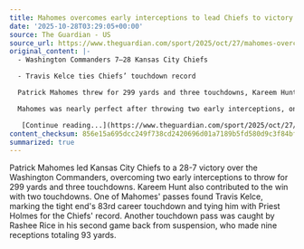 ```yaml
---
title: Mahomes overcomes early interceptions to lead Chiefs to victory over Commanders
date: '2025-10-28T03:29:05+00:00'
source: The Guardian - US
source_url: https://www.theguardian.com/sport/2025/oct/27/mahomes-overcomes-early-interceptions-to-lead-chiefs-to-victory-over-commanders
original_content: |-
  - Washington Commanders 7–28 Kansas City Chiefs

  - Travis Kelce ties Chiefs’ touchdown record

  Patrick Mahomes threw for 299 yards and three touchdowns, Kareem Hunt found the end zone twice, and the Kansas City Chiefs recorded a 28-7 victory over the Washington Commanders on Monday night.

  Mahomes was nearly perfect after throwing two early interceptions, one of which was hardly his fault. His touchdown pass to Travis Kelce was the 83rd of the tight end’s career, tying him with Priest Holmes for the Chiefs record. Another went to Rashee Rice, who caught nine passes for 93 yards in his second game back from a six-game NFL suspension.

   [Continue reading...](https://www.theguardian.com/sport/2025/oct/27/mahomes-overcomes-early-interceptions-to-lead-chiefs-to-victory-over-commanders)
content_checksum: 856e15a695dcc249f738cd2420696d01a7189b5fd580d9c3f84bfc522e7aff51
summarized: true
---
```


Patrick Mahomes led Kansas City Chiefs to a 28-7 victory over the Washington Commanders, overcoming two early interceptions to throw for 299 yards and three touchdowns. Kareem Hunt also contributed to the win with two touchdowns. One of Mahomes' passes found Travis Kelce, marking the tight end's 83rd career touchdown and tying him with Priest Holmes for the Chiefs' record. Another touchdown pass was caught by Rashee Rice in his second game back from suspension, who made nine receptions totaling 93 yards.